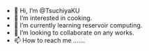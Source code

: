 - 👋 Hi, I’m @TsuchiyaKU
- 👀 I’m interested in cooking.
- 🌱 I’m currently learning reservoir computing.
- 💞️ I’m looking to collaborate on any works.
- 📫 How to reach me .......

<!---
TsuchiyaKU/TsuchiyaKU is a ✨ special ✨ repository because its `README.md` (this file) appears on your GitHub profile.
You can click the Preview link to take a look at your changes.
--->
